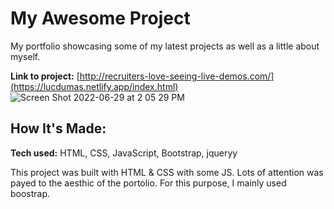 # My Awesome Project

My portfolio showcasing some of my latest projects as well as a little about myself.

**Link to project:** [http://recruiters-love-seeing-live-demos.com/](https://lucdumas.netlify.app/index.html)
\
![Screen Shot 2022-06-29 at 2 05 29 PM](https://user-images.githubusercontent.com/62025065/176505628-0ee63056-6958-4151-9b2f-f19673260545.png)

## How It's Made:

**Tech used:** HTML, CSS, JavaScript, Bootstrap, jqueryy

This project was built with HTML & CSS with some JS. Lots of attention was payed to the aesthic of the portolio. For this purpose, I mainly used boostrap.




